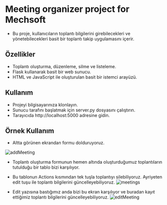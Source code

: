 # Meeting organizer project for Mechsoft
- Bu proje, kullanıcıların toplantı bilgilerini girebilecekleri ve yönetebilecekleri basit bir toplantı takip uygulamasını içerir.

## Özellikler
- Toplantı oluşturma, düzenleme, silme ve listeleme.
- Flask kullanarak basit bir web sunucu.
- HTML ve JavaScript ile oluşturulan basit bir istemci arayüzü.
## Kullanım
- Projeyi bilgisayarınıza klonlayın.
- Sunucu tarafını başlatmak için server.py dosyasını çalıştırın.
- Tarayıcıda http://localhost:5000 adresine gidin.
## Örnek Kullanım
- Altta görünen ekrandan formu dolduruyoruz.
  
![addMeeting](https://github.com/HuseyinEfkanAlp/MeetingOrganizer/assets/81920300/2e253e2e-5833-4355-a327-b9dfd0a061db)

- Toplantı oluşturma formunun hemen altında oluşturduğumuz toplantıların tutulduğu bir tablo bizi karşılıyor.
- Bu tablonun Actions kısmından tek tuşla toplantıyı silebiliyoruz. Ayriyeten edit tuşu ile toplantı bilgilerini güncelleyebiliyoruz.
![meetings](https://github.com/HuseyinEfkanAlp/MeetingOrganizer/assets/81920300/f7c0f1e8-a00c-4c4a-a5ae-a6d3c8c2c14a)

- Edit yazısına bastığımız anda bizi bu ekran karşılıyor ve buradan kayıt ettiğimiz toplantı bilgilerini güncelleyebiliyoruz.
![editMeeting](https://github.com/HuseyinEfkanAlp/MeetingOrganizer/assets/81920300/a29d3def-c2d3-4132-8465-c195f46564df)
